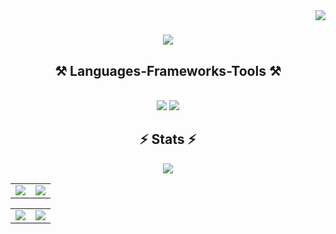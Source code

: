 <img align="right" src="https://visitor-badge.laobi.icu/badge?page_id=salesp07.salesp07" />

<h1 align="center">
    <img src="https://readme-typing-svg.herokuapp.com/?font=Righteous&size=35&center=true&vCenter=true&width=500&height=70&duration=4000&lines=Hi+There!+👋;+I'm+Abu+Sayed!;" />
</h1>

<h2 align="center">⚒️ Languages-Frameworks-Tools ⚒️</h2>
<br/>
<div align="center">
    <img src="https://skillicons.dev/icons?i=react,bootstrap,mui,html,css,vscode,github,figma,tailwind,git,r" />
    <img src="https://skillicons.dev/icons?i=nodejs,python,javascript,typescript,express,firebase,mongodb,c,java,nextjs,mysql,flask" /><br>
</div>

<h2 align="center">⚡ Stats ⚡</h2>
<div align="center">
    
![](http://github-profile-summary-cards.vercel.app/api/cards/profile-details?username=abusayed0ne&theme=2077)

</div > 

<div align="center">
<table>
    <tr>
        <td>
            <img src="http://github-profile-summary-cards.vercel.app/api/cards/repos-per-language?username=abusayed0ne&theme=2077" />
        </td>
        <td>
            <img src="http://github-profile-summary-cards.vercel.app/api/cards/most-commit-language?username=abusayed0ne&theme=2077" />
        </td>
    </tr>
</table>
</div>
<div align="center">
    <table>
    <tr>
        <td>
            <img src="http://github-profile-summary-cards.vercel.app/api/cards/stats?username=abusayed0ne&theme=2077" />
        </td>
        <td>
            <img src="http://github-profile-summary-cards.vercel.app/api/cards/productive-time?username=abusayed0ne&theme=2077&utcOffset=8" />
        </td>
    </tr>
</table>

</div>







